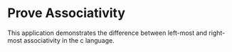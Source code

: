 # Prove Associativity

This application demonstrates the difference between left-most and right-most associativity in the c language.
